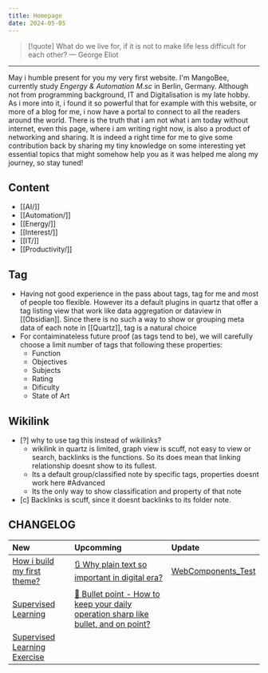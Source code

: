 ```yaml
---
title: Homepage
date: 2024-05-05
---
```


> [!quote] What do we live for, if it is not to make life less difficult for each other?
> — George Eliot

---
May i humble present for you my very first website. I'm MangoBee, currently study *Engergy & Automation M.sc* in Berlin, Germany. Although not from programming background, IT and Digitalisation is my late hobby. As i more into it, i found it so powerful that for example with this website, or more of a blog for me, i now have a portal to connect to all the readers around the world. There is the truth that i am not what i am today without internet, even this page, where i am writing right now, is also a product of networking and sharing. It is indeed a right time for me to give some contribution back by sharing my tiny knowledge on some interesting yet essential topics that might somehow help you as it was helped me along my journey,  so stay tuned!

## Content
- [[AI/]]
- [[Automation/]]
- [[Energy/]]
- [[Interest/]]
- [[IT/]]
- [[Productivity/]]
## Tag
- Having not good experience in the pass about tags, tag for me and most of people too flexible. However its a default plugins in quartz that offer a tag listing view that work like data aggregation or dataview in [[Obsidian]]. Since there is no such a way to show or grouping meta data of each note in [[Quartz]], tag is a natural choice
- For contaiminateless future proof (as tags tend to be), we will carefully choose a limit number of tags that following these properties:
	- Function
	- Objectives
	- Subjects
	- Rating
	- Dificulty
	- State of Art
## Wikilink
- [?] why to use tag this instead of wikilinks?
	- wikilink in quartz is limited, graph view is scuff, not easy to view or search, backlinks is the functions. So its does mean that linking relationship doesnt show to its fullest.
	- Its a default group/classified note by specific tags, properties doesnt work here #Advanced 
	- Its the only way to show classification and property of that note
- [c] Backlinks is scuff, since it doesnt backlinks to its folder note.
## CHANGELOG
| New                                                           | Upcomming                                                                            | Update   |
| :------------------------------------------------------------ | :----------------------------------------------------------------------------------- | :------- |
| [How i build my first theme?](How%20i%20build%20my%20first%20theme?.md)                               | [🔃 Why plain text so important in digital era?](🔃%20Why%20plain%20text%20so%20important%20in%20digital%20era?.md)                                      | [WebComponents_Test](WebComponents_Test.md) |
| [Supervised Learning](SupervisedLearning_Summary_TuyenPham%5C) | [📅 Bullet point - How to keep your daily operation sharp like bullet, and on point?](📅%20Bullet%20point%20-%20How%20to%20keep%20your%20daily%20operation%20sharp%20like%20bullet,%20and%20on%20point?.md) |          |
| [Supervised Learning Exercise](AI_UB03_TuyenPham_PUB%5C)       |                                                                                      |          |
